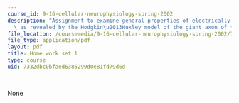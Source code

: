 ```yaml
---
course_id: 9-16-cellular-neurophysiology-spring-2002
description: "Assignment to examine general properties of electrically excitable cells\
  \ as revealed by the Hodgkin\u2013Huxley model of the giant axon of the squid. "
file_location: /coursemedia/9-16-cellular-neurophysiology-spring-2002/7332dbc0bfaed6385299d0e81fd79d6d_problem_set_1.pdf
file_type: application/pdf
layout: pdf
title: Home work set 1
type: course
uid: 7332dbc0bfaed6385299d0e81fd79d6d

---
```

None